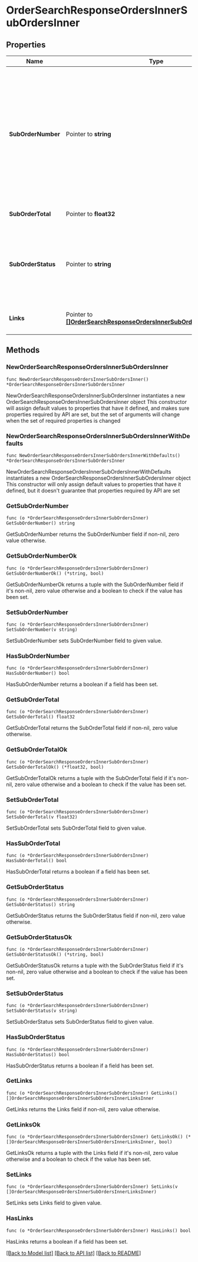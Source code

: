 # OrderSearchResponseOrdersInnerSubOrdersInner

## Properties

Name | Type | Description | Notes
------------ | ------------- | ------------- | -------------
**SubOrderNumber** | Pointer to **string** | The sub order number. The two-digit prefix is the warehouse code of the warehouse nearest to the reseller. The middle number is the order number. The two-digit suffix is the sub order number. | [optional] 
**SubOrderTotal** | Pointer to **float32** | The total for the suborder. | [optional] 
**SubOrderStatus** | Pointer to **string** | The status of the suborder. One of:- Shipped, Canceled, Backordered, Processing, On Hold, Delivered | [optional] 
**Links** | Pointer to [**[]OrderSearchResponseOrdersInnerSubOrdersInnerLinksInner**](OrderSearchResponseOrdersInnerSubOrdersInnerLinksInner.md) | Link to Order Details for the sub order(s). | [optional] 

## Methods

### NewOrderSearchResponseOrdersInnerSubOrdersInner

`func NewOrderSearchResponseOrdersInnerSubOrdersInner() *OrderSearchResponseOrdersInnerSubOrdersInner`

NewOrderSearchResponseOrdersInnerSubOrdersInner instantiates a new OrderSearchResponseOrdersInnerSubOrdersInner object
This constructor will assign default values to properties that have it defined,
and makes sure properties required by API are set, but the set of arguments
will change when the set of required properties is changed

### NewOrderSearchResponseOrdersInnerSubOrdersInnerWithDefaults

`func NewOrderSearchResponseOrdersInnerSubOrdersInnerWithDefaults() *OrderSearchResponseOrdersInnerSubOrdersInner`

NewOrderSearchResponseOrdersInnerSubOrdersInnerWithDefaults instantiates a new OrderSearchResponseOrdersInnerSubOrdersInner object
This constructor will only assign default values to properties that have it defined,
but it doesn't guarantee that properties required by API are set

### GetSubOrderNumber

`func (o *OrderSearchResponseOrdersInnerSubOrdersInner) GetSubOrderNumber() string`

GetSubOrderNumber returns the SubOrderNumber field if non-nil, zero value otherwise.

### GetSubOrderNumberOk

`func (o *OrderSearchResponseOrdersInnerSubOrdersInner) GetSubOrderNumberOk() (*string, bool)`

GetSubOrderNumberOk returns a tuple with the SubOrderNumber field if it's non-nil, zero value otherwise
and a boolean to check if the value has been set.

### SetSubOrderNumber

`func (o *OrderSearchResponseOrdersInnerSubOrdersInner) SetSubOrderNumber(v string)`

SetSubOrderNumber sets SubOrderNumber field to given value.

### HasSubOrderNumber

`func (o *OrderSearchResponseOrdersInnerSubOrdersInner) HasSubOrderNumber() bool`

HasSubOrderNumber returns a boolean if a field has been set.

### GetSubOrderTotal

`func (o *OrderSearchResponseOrdersInnerSubOrdersInner) GetSubOrderTotal() float32`

GetSubOrderTotal returns the SubOrderTotal field if non-nil, zero value otherwise.

### GetSubOrderTotalOk

`func (o *OrderSearchResponseOrdersInnerSubOrdersInner) GetSubOrderTotalOk() (*float32, bool)`

GetSubOrderTotalOk returns a tuple with the SubOrderTotal field if it's non-nil, zero value otherwise
and a boolean to check if the value has been set.

### SetSubOrderTotal

`func (o *OrderSearchResponseOrdersInnerSubOrdersInner) SetSubOrderTotal(v float32)`

SetSubOrderTotal sets SubOrderTotal field to given value.

### HasSubOrderTotal

`func (o *OrderSearchResponseOrdersInnerSubOrdersInner) HasSubOrderTotal() bool`

HasSubOrderTotal returns a boolean if a field has been set.

### GetSubOrderStatus

`func (o *OrderSearchResponseOrdersInnerSubOrdersInner) GetSubOrderStatus() string`

GetSubOrderStatus returns the SubOrderStatus field if non-nil, zero value otherwise.

### GetSubOrderStatusOk

`func (o *OrderSearchResponseOrdersInnerSubOrdersInner) GetSubOrderStatusOk() (*string, bool)`

GetSubOrderStatusOk returns a tuple with the SubOrderStatus field if it's non-nil, zero value otherwise
and a boolean to check if the value has been set.

### SetSubOrderStatus

`func (o *OrderSearchResponseOrdersInnerSubOrdersInner) SetSubOrderStatus(v string)`

SetSubOrderStatus sets SubOrderStatus field to given value.

### HasSubOrderStatus

`func (o *OrderSearchResponseOrdersInnerSubOrdersInner) HasSubOrderStatus() bool`

HasSubOrderStatus returns a boolean if a field has been set.

### GetLinks

`func (o *OrderSearchResponseOrdersInnerSubOrdersInner) GetLinks() []OrderSearchResponseOrdersInnerSubOrdersInnerLinksInner`

GetLinks returns the Links field if non-nil, zero value otherwise.

### GetLinksOk

`func (o *OrderSearchResponseOrdersInnerSubOrdersInner) GetLinksOk() (*[]OrderSearchResponseOrdersInnerSubOrdersInnerLinksInner, bool)`

GetLinksOk returns a tuple with the Links field if it's non-nil, zero value otherwise
and a boolean to check if the value has been set.

### SetLinks

`func (o *OrderSearchResponseOrdersInnerSubOrdersInner) SetLinks(v []OrderSearchResponseOrdersInnerSubOrdersInnerLinksInner)`

SetLinks sets Links field to given value.

### HasLinks

`func (o *OrderSearchResponseOrdersInnerSubOrdersInner) HasLinks() bool`

HasLinks returns a boolean if a field has been set.


[[Back to Model list]](../README.md#documentation-for-models) [[Back to API list]](../README.md#documentation-for-api-endpoints) [[Back to README]](../README.md)



